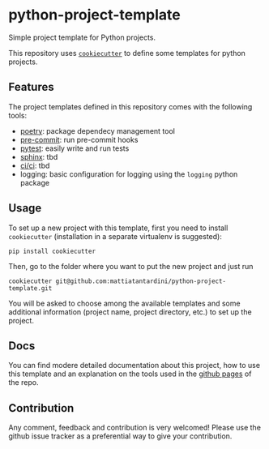 # python-project-template
Simple project template for Python projects.

This repository uses [`cookiecutter`](https://github.com/cookiecutter/cookiecutter) to define some templates for python projects.

## Features
The project templates defined in this repository comes with the following tools:
- [poetry](https://python-poetry.org/): package dependecy management tool
- [pre-commit](https://pre-commit.com/): run pre-commit hooks 
- [pytest](https://docs.pytest.org/en/7.1.x/): easily write and run tests
- [sphinx](): tbd
- [ci/ci](): tbd
- logging: basic configuration for logging using the `logging` python package

## Usage

To set up a new project with this template, first you need to install `cookiecutter` (installation in a separate virtualenv is suggested):
```
pip install cookiecutter
```

Then, go to the folder where you want to put the new project and just run
```
cookiecutter git@github.com:mattiatantardini/python-project-template.git
```

You will be asked to choose among the available templates and some additional information (project name, project directory, etc.) to set up the project.

## Docs
You can find modere detailed documentation about this project, how to use this template and an explanation on the tools used in the [github pages](https://mattiatantardini.github.io/python-project-template/) of the repo.

## Contribution
Any comment, feedback and contribution is very welcomed! Please use the github issue tracker as a preferential way to give your contribution.
